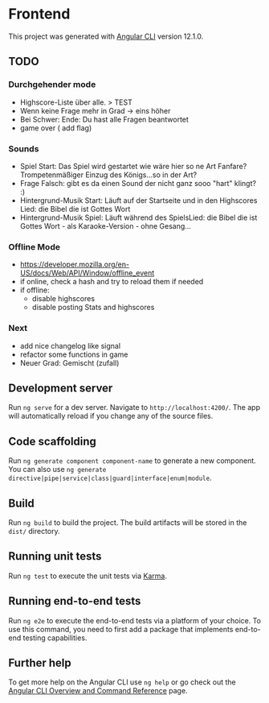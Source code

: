 # Frontend

This project was generated with [Angular CLI](https://github.com/angular/angular-cli) version 12.1.0.

## TODO

### Durchgehender mode

- Highscore-Liste über alle. > TEST
- Wenn keine Frage mehr in Grad -> eins höher
- Bei Schwer: Ende: Du hast alle Fragen beantwortet
- game over ( add flag)


### Sounds

- Spiel Start: Das Spiel wird gestartet wie wäre hier so ne Art Fanfare? Trompetenmäßiger Einzug des Königs…so in der Art?
- Frage Falsch: gibt es da einen Sound der nicht ganz sooo "hart" klingt? :)
- Hintergrund-Musik Start: Läuft auf der Startseite und in den Highscores	Lied: die Bibel die ist Gottes Wort
- Hintergrund-Musik Spiel: Läuft während des SpielsLied: die Bibel die ist Gottes Wort - als Karaoke-Version - ohne Gesang…

### Offline Mode

- https://developer.mozilla.org/en-US/docs/Web/API/Window/offline_event
- if online, check a hash and try to reload them if needed
- if offline:
  - disable highscores
  - disable posting Stats and highscores

### Next

- add nice changelog like signal
- refactor some functions in game
- Neuer Grad: Gemischt (zufall)

## Development server

Run `ng serve` for a dev server. Navigate to `http://localhost:4200/`. The app will automatically reload if you change any of the source files.

## Code scaffolding

Run `ng generate component component-name` to generate a new component. You can also use `ng generate directive|pipe|service|class|guard|interface|enum|module`.

## Build

Run `ng build` to build the project. The build artifacts will be stored in the `dist/` directory.

## Running unit tests

Run `ng test` to execute the unit tests via [Karma](https://karma-runner.github.io).

## Running end-to-end tests

Run `ng e2e` to execute the end-to-end tests via a platform of your choice. To use this command, you need to first add a package that implements end-to-end testing capabilities.

## Further help

To get more help on the Angular CLI use `ng help` or go check out the [Angular CLI Overview and Command Reference](https://angular.io/cli) page.
